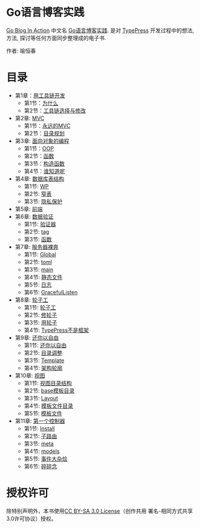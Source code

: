 Go语言博客实践
============

[Go Blog In Action][2] 中文名 [Go语言博客实践][2]. 是对 [TypePress][0] 开发过程中的想法, 方法, 探讨等任何方面同步整理成的电子书.

作者: 喻恒春

目录
====
* 第1章：[用工具链开发](Chapter01.md)
	* 第1节：[为什么](Chapter01.md#为什么)
	* 第2节：[工具链选择与修改](Chapter01.md#工具链选择与修改)
* 第2章: [MVC](Chapter02.md)
	* 第1节：[永远的MVC](Chapter02.md#永远的mvc)
	* 第2节：[目录规划](Chapter02.md#目录规划)
* 第3章: [面向对象的编程](Chapter03.md)
	* 第1节：[OOP](Chapter03.md#oop)
	* 第2节：[函数](Chapter03.md#函数)
	* 第3节：[构造函数](Chapter03.md#构造函数)
	* 第4节：[谁知道呢](Chapter03.md#谁知道呢)
* 第4章: [数据库表结构](Chapter04.md)
	* 第1节: [WP](Chapter04.md#wp)
	* 第2节: [窄表](Chapter04.md#窄表)
	* 第3节: [隐私保护](Chapter04.md#隐私保护)
* 第5章: [前端](Chapter05.md)
* 第6章: [数据验证](Chapter06.md)
	* 第1节: [验证器](Chapter06.md#验证器)
	* 第2节: [tag](Chapter06.md#tag)
	* 第3节: [函数](Chapter06.md#函数)
* 第7章: [服务器裸奔](Chapter07.md)
	* 第1节: [Global](Chapter07.md#global)
	* 第2节: [toml](Chapter07.md#toml)
	* 第3节: [main](Chapter07.md#main)
	* 第4节: [静态文件](Chapter07.md#静态文件)
	* 第5节: [日志](Chapter07.md#log)
	* 第6节: [GracefulListen](Chapter07.md#gracefullisten)
* 第8章: [轮子工](Chapter08.md)
	* 第1节: [轮子工](Chapter08.md#轮子工)
	* 第2节: [修轮子](Chapter08.md#修轮子)
	* 第3节: [用轮子](Chapter08.md#用轮子)
	* 第4节: [TypePress不是框架](Chapter08.md#typepress不是框架)
* 第9章: [还你以自由](Chapter09.md)
	* 第1节: [还你以自由](Chapter09.md#还你以自由)
	* 第2节: [目录调整](Chapter09.md#目录调整)
	* 第3节: [Template](Chapter09.md#template)
	* 第4节: [架构轮廓](Chapter09.md#架构轮廓)
* 第10章: [视图](Chapter10.md)
	* 第1节: [视图目录结构](Chapter10.md#视图目录结构)
	* 第2节: [base模板目录](Chapter10.md#base模板目录)
	* 第3节: [Layout](Chapter10.md#layout)
	* 第4节: [模板文件目录](Chapter10.md#模板文件目录)
	* 第5节: [模板文件](Chapter10.md#模板文件)
* 第11章: [第一个控制器](Chapter11.md)
	* 第1节: [Install](Chapter11.md#install)
	* 第2节: [子路由](Chapter11.md#子路由)
	* 第3节: [meta](Chapter11.md#meta)
	* 第4节: [models](Chapter11.md#models)
	* 第5节: [事件大杂烩](Chapter11.md#事件大杂烩)
	* 第6节: [碎碎念](Chapter11.md#碎碎念)

授权许可
=======

除特别声明外，本书使用[CC BY-SA 3.0 License][1]（创作共用 署名-相同方式共享3.0许可协议）授权。


[0]: https://github.com/achun/typepress
[1]: http://creativecommons.org/licenses/by-sa/3.0/
[2]: https://github.com/achun/Go-Blog-In-Action
